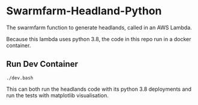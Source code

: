 # Swarmfarm-Headland-Python

The swarmfarm function to generate headlands, called in an AWS Lambda.

Because this lambda uses python 3.8, the code in this repo run in a docker container.

## Run Dev Container
```
./dev.bash
```
This can both run the headlands code with its python 3.8 deployments and run the tests with matplotlib visualisation.
